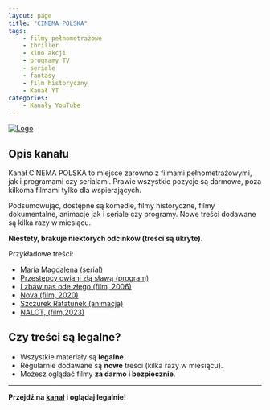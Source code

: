 ```yaml
---
layout: page
title: "CINEMA POLSKA"
tags: 
    - filmy pełnometrażowe
    - thriller
    - kino akcji
    - programy TV
    - seriale
    - fantasy
    - film historyczny
    - Kanał YT
categories:
    - Kanały YouTube
---
```

[![Logo](https://yt3.googleusercontent.com/ytc/AIdro_mXiGiEBA29hJN2NOUNqZnO-qyy7klTeFtCkqqnoZCkSBg=s160-c-k-c0x00ffffff-no-rj)](https://www.youtube.com/@CinemaPolska)

## Opis kanału

Kanał CINEMA POLSKA to miejsce zarówno z filmami pełnometrażowymi, jak i programami czy serialami. Prawie wszystkie pozycje są darmowe, poza kilkoma filmami tylko dla wspierających.

Podsumowując, dostępne są komedie, filmy historyczne, filmy dokumentalne, animacje jak i seriale czy programy. Nowe treści dodawane są kilka razy w miesiącu.

**Niestety, brakuje niektórych odcinków (treści są ukryte).**

Przykładowe treści:

- [Maria Magdalena (serial)](https://www.youtube.com/watch?v=rEaqS9hLqp4&list=PLR2JIM58LUVe-wwnsGqGpPS35pVg6Rytf)
- [Przestępcy owiani złą sławą (program)](https://www.youtube.com/watch?v=ww63o8KmHBw)
- [I zbaw nas ode złego (film, 2006)](https://www.youtube.com/watch?v=tiLEsORJCj8)
- [Nova (film, 2020)](https://www.youtube.com/watch?v=CAtMr6Pg4DM)
- [Szczurek Ratatunek (animacja)](https://www.youtube.com/watch?v=p_6JHYYgo8c)
- [NALOT, (film,2023)](https://www.youtube.com/watch?v=LQ8By_J956s)

## Czy treści są legalne?

- Wszystkie materiały są **legalne**.
- Regularnie dodawane są **nowe** treści (kilka razy w miesiącu).
- Możesz oglądać filmy **za darmo i bezpiecznie**.

---
 
**Przejdź na [kanał](https://www.youtube.com/@CinemaPolska) i oglądaj legalnie!**
